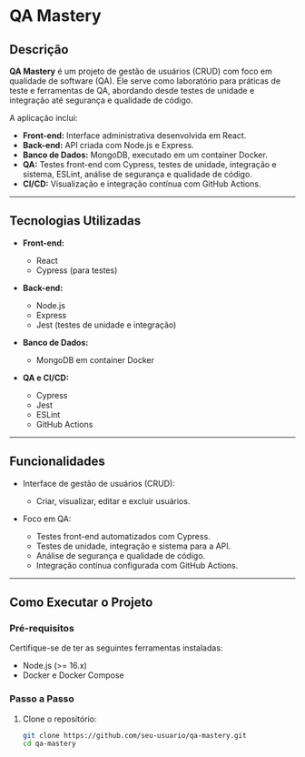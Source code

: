 # QA Mastery  

## Descrição  
**QA Mastery** é um projeto de gestão de usuários (CRUD) com foco em qualidade de software (QA). Ele serve como laboratório para práticas de teste e ferramentas de QA, abordando desde testes de unidade e integração até segurança e qualidade de código.  

A aplicação inclui:  
- **Front-end:** Interface administrativa desenvolvida em React.  
- **Back-end:** API criada com Node.js e Express.  
- **Banco de Dados:** MongoDB, executado em um container Docker.  
- **QA:** Testes front-end com Cypress, testes de unidade, integração e sistema, ESLint, análise de segurança e qualidade de código.  
- **CI/CD:** Visualização e integração contínua com GitHub Actions.  

---

## Tecnologias Utilizadas  
- **Front-end:**  
  - React  
  - Cypress (para testes)  

- **Back-end:**  
  - Node.js  
  - Express  
  - Jest (testes de unidade e integração)  

- **Banco de Dados:**  
  - MongoDB em container Docker  

- **QA e CI/CD:**  
  - Cypress  
  - Jest  
  - ESLint  
  - GitHub Actions  

---

## Funcionalidades  
- Interface de gestão de usuários (CRUD):  
  - Criar, visualizar, editar e excluir usuários.  

- Foco em QA:  
  - Testes front-end automatizados com Cypress.  
  - Testes de unidade, integração e sistema para a API.  
  - Análise de segurança e qualidade de código.  
  - Integração contínua configurada com GitHub Actions.  

---

## Como Executar o Projeto  

### **Pré-requisitos**  
Certifique-se de ter as seguintes ferramentas instaladas:  
- Node.js (>= 16.x)  
- Docker e Docker Compose  

### **Passo a Passo**  

1. Clone o repositório:  
   ```bash
   git clone https://github.com/seu-usuario/qa-mastery.git
   cd qa-mastery
